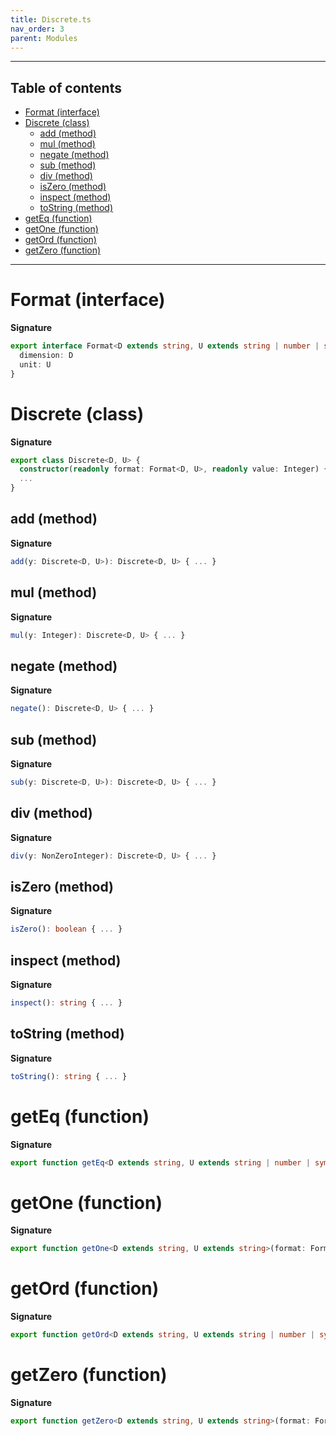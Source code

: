 ```yaml
---
title: Discrete.ts
nav_order: 3
parent: Modules
---
```


---

<h2 class="text-delta">Table of contents</h2>

- [Format (interface)](#format-interface)
- [Discrete (class)](#discrete-class)
  - [add (method)](#add-method)
  - [mul (method)](#mul-method)
  - [negate (method)](#negate-method)
  - [sub (method)](#sub-method)
  - [div (method)](#div-method)
  - [isZero (method)](#iszero-method)
  - [inspect (method)](#inspect-method)
  - [toString (method)](#tostring-method)
- [getEq (function)](#geteq-function)
- [getOne (function)](#getone-function)
- [getOrd (function)](#getord-function)
- [getZero (function)](#getzero-function)

---

# Format (interface)

**Signature**

```ts
export interface Format<D extends string, U extends string | number | symbol> {
  dimension: D
  unit: U
}
```

# Discrete (class)

**Signature**

```ts
export class Discrete<D, U> {
  constructor(readonly format: Format<D, U>, readonly value: Integer) { ... }
  ...
}
```

## add (method)

**Signature**

```ts
add(y: Discrete<D, U>): Discrete<D, U> { ... }
```

## mul (method)

**Signature**

```ts
mul(y: Integer): Discrete<D, U> { ... }
```

## negate (method)

**Signature**

```ts
negate(): Discrete<D, U> { ... }
```

## sub (method)

**Signature**

```ts
sub(y: Discrete<D, U>): Discrete<D, U> { ... }
```

## div (method)

**Signature**

```ts
div(y: NonZeroInteger): Discrete<D, U> { ... }
```

## isZero (method)

**Signature**

```ts
isZero(): boolean { ... }
```

## inspect (method)

**Signature**

```ts
inspect(): string { ... }
```

## toString (method)

**Signature**

```ts
toString(): string { ... }
```

# getEq (function)

**Signature**

```ts
export function getEq<D extends string, U extends string | number | symbol>(): Eq<Discrete<D, U>> { ... }
```

# getOne (function)

**Signature**

```ts
export function getOne<D extends string, U extends string>(format: Format<D, U>): Discrete<D, U> { ... }
```

# getOrd (function)

**Signature**

```ts
export function getOrd<D extends string, U extends string | number | symbol>(): Ord<Discrete<D, U>> { ... }
```

# getZero (function)

**Signature**

```ts
export function getZero<D extends string, U extends string>(format: Format<D, U>): Discrete<D, U> { ... }
```
